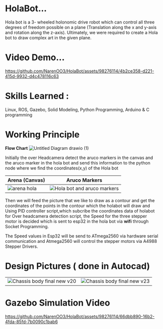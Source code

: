 # HolaBot...
Hola bot is a 3- wheeled holonomic drive robot which can control all three degrees of freedom possible on a plane (Translation along the x and y-axis and rotation along the z-axis). Ultimately, we were required to create a Hola bot to draw complex art in the given plane.

# Video Demo...



https://github.com/NarenOO3/HolaBot/assets/98276114/4b2ce358-d221-415d-9932-d4c478116c63





# **Skills Learned :**
Linux, ROS, Gazebo, Solid Modeling, Python Programming, Arduino & C programming

# **Working Principle**
**Flow Chart**
![Untitled Diagram drawio (1)](https://github.com/NarenOO3/HolaBot/assets/98276114/c56d63c3-8df3-41cf-a86d-80a467945f77)

Initially the over Headcamera detect the aruco markers in the canvas and the aruco marker in the hola bot and send this information to the python node where we find the coordinates(x,y) of the Hola bot


| Arena (Canvas)               |Aruco Markers                |
| ---------------------- | ---------------------- |
| ![arena hola](https://github.com/NarenOO3/HolaBot/assets/98276114/e36fe4da-5eea-429b-982b-1ab001aa1460) | ![Hola bot and aruco markers](https://github.com/NarenOO3/HolaBot/assets/98276114/bddef082-c0a0-4953-84fb-bef05edb1719) |

Then we will feed the picture that we like to draw as a contour and get the coordinates of the points in the contour which the holabot will draw and Using PID controller script,which subcribe the coordinates data of holabot for Over headcamera detection script, the Speed for the three stepper motor is decided which is sent to esp32 in the hola bot via **wifi** through Socket Programming.

The Speed values in Esp32 will be send to ATmega2560 via hardware serial communication and Atmega2560 will control the stepper motors via A4988 Stepper Drivers.

# Design Pictures ( done in Autocad)
| |         |
| ---------------------- | ---------------------- |
| ![Chassis body final new v20](https://github.com/NarenOO3/HolaBot/assets/98276114/d6dfaf7d-8c1b-4661-a664-0bbec103347b) | ![Chassis body final new v23](https://github.com/NarenOO3/HolaBot/assets/98276114/599df86f-f6e3-43e0-8a8d-94ee1298e7e1) |

# Gazebo Simulation Video
https://github.com/NarenOO3/HolaBot/assets/98276114/66dbb890-16b2-4fda-85fd-7b0090c1bab6



